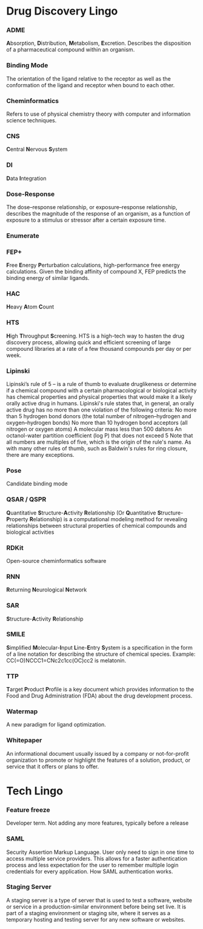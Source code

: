 # Drug Discovery Lingo
### ADME
<b>A</b>bsorption, <b>D</b>istribution, <b>M</b>etabolism, <b>E</b>xcretion. Describes the disposition of a pharmaceutical compound within an organism.

### Binding Mode
The orientation of the ligand relative to the receptor as well as the conformation of the ligand and receptor when bound to each other.

### Cheminformatics
Refers to use of physical chemistry theory with computer and information science techniques.

### CNS
<b>C</b>entral <b>N</b>ervous <b>S</b>ystem

### DI
<b>D</b>ata <b>I</b>ntegration

### Dose-Response
The dose–response relationship, or exposure–response relationship, describes the magnitude of the response of an organism, as a function of exposure to a stimulus or stressor after a certain exposure time.

### Enumerate

### FEP+
<b>F</b>ree <b>E</b>nergy <b>P</b>erturbation calculations, high-performance free energy calculations. Given the binding affinity of compound X, FEP predicts the binding energy of similar ligands.

### HAC
<b>H</b>eavy <b>A</b>tom <b>C</b>ount

### HTS
<b>H</b>igh <b>T</b>hroughput <b>S</b>creening. HTS is a high-tech way to hasten the drug discovery process, allowing quick and efficient screening of large compound libraries at a rate of a few thousand compounds per day or per week.

### Lipinski
Lipinski’s rule of 5 – is a rule of thumb to evaluate druglikeness or determine if a chemical compound with a certain pharmacological or biological activity has chemical properties and physical properties that would make it a likely orally active drug in humans.
Lipinski's rule states that, in general, an orally active drug has no more than one violation of the following criteria:
No more than 5 hydrogen bond donors (the total number of nitrogen–hydrogen and oxygen–hydrogen bonds)
No more than 10 hydrogen bond acceptors (all nitrogen or oxygen atoms)
A molecular mass less than 500 daltons
An octanol-water partition coefficient (log P) that does not exceed 5
Note that all numbers are multiples of five, which is the origin of the rule's name. As with many other rules of thumb, such as Baldwin's rules for ring closure, there are many exceptions.

### Pose
Candidate binding mode

### QSAR / QSPR
<b>Q</b>uantitative <b>S</b>tructure-<b>A</b>ctivity <b>R</b>elationship (Or <b>Q</b>uantitative <b>S</b>tructure-<b>P</b>roperty <b>R</b>elationship) is a computational modeling method for revealing relationships between structural properties of chemical compounds and biological activities

### RDKit
Open-source cheminformatics software

### RNN
<b>R</b>eturning <b>N</b>eurological <b>N</b>etwork

### SAR
<b>S</b>tructure-<b>A</b>ctivity <b>R</b>elationship

### SMILE
<b>S</b>implified <b>M</b>olecular-<b>I</b>nput <b>L</b>ine-<b>E</b>ntry <b>S</b>ystem is a specification in the form of a line notation for describing the structure of chemical species. Example: CC(=O)NCCC1=CNc2c1cc(OC)cc2 is melatonin.

### TTP
<b>T</b>arget <b>P</b>roduct <b>P</b>rofile is a key document which provides information to the Food and Drug Administration (FDA) about the drug development process.

### Watermap
A new paradigm for ligand optimization.

### Whitepaper
An informational document usually issued by a company or not-for-profit organization to promote or highlight the features of a solution, product, or service that it offers or plans to offer.

# Tech Lingo

### Feature freeze
Developer term. Not adding any more features, typically before a release

### SAML
Security Assertion Markup Language. User only need to sign in one time to access multiple service providers. This allows for a faster authentication process and less expectation for the user to remember multiple login credentials for every application.
How SAML authentication works.

### Staging Server
A staging server is a type of server that is used to test a software, website or service in a production-similar environment before being set live. It is part of a staging environment or staging site, where it serves as a temporary hosting and testing server for any new software or websites.


